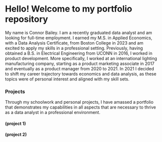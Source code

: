 # Hello! Welcome to my portfolio repository

My name is Connor Bailey. I am a recently graduated data analyst and am looking for full-time employment. I earned my M.S. in Applied Economics, with a Data Analysis Certificate, from Boston College in 2023 and am excited to apply my skills in a professional setting. Previously, having obtained a B.S. in Electrical Engineering from UCONN in 2016, I worked in product development. More specifically, I worked at an international lighting manufacturing company, starting as a product marketing associate in 2017 and eventually as a product manager from 2020 to 2021. In 2021 I decided to shift my career trajectory towards economics and data analysis, as these topics were of personal interest and aligned with my skill sets.  

### Projects 

Through my schoolwork and personal projects, I have amassed a portfolio that demonstrates my capabilities in all aspects that are necessary to thrive as a data analyst in a professional environment. 

#### (project 1)


#### (project 2)

